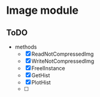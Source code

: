 # Image module
## ToDO
* methods
	* [x] ReadNotCompressedImg
	* [x] WriteNotCompressedImg
	* [x] FreeIInstance
	* [x] GetHist
	* [x] PlotHist
	* [ ]